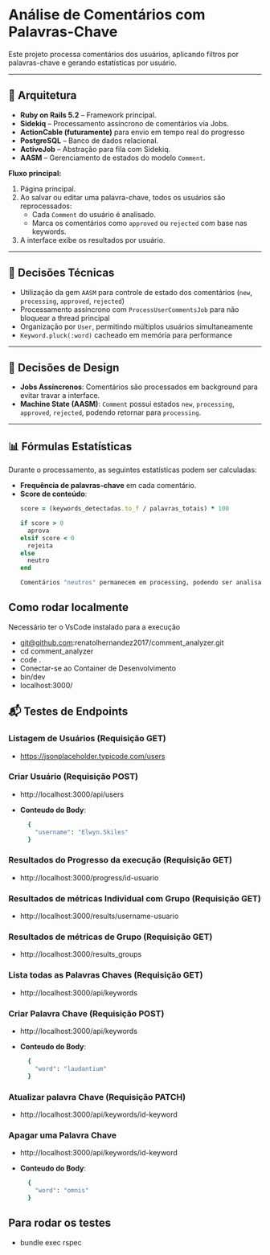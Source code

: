 # Análise de Comentários com Palavras-Chave

Este projeto processa comentários dos usuários, aplicando filtros por palavras-chave e gerando estatísticas por usuário.

---

## 🧱 Arquitetura

- **Ruby on Rails 5.2** – Framework principal.
- **Sidekiq** – Processamento assíncrono de comentários via Jobs.
- **ActionCable (futuramente)** para envio em tempo real do progresso
- **PostgreSQL** – Banco de dados relacional.
- **ActiveJob** – Abstração para fila com Sidekiq.
- **AASM** – Gerenciamento de estados do modelo `Comment`.

**Fluxo principal:**

1. Página principal.
2. Ao salvar ou editar uma palavra-chave, todos os usuários são reprocessados:
   - Cada `Comment` do usuário é analisado.
   - Marca os comentários como `approved` ou `rejected` com base nas keywords.
3. A interface exibe os resultados por usuário.

---

## 📌 Decisões Técnicas

- Utilização da gem `AASM` para controle de estado dos comentários (`new`, `processing`, `approved`, `rejected`)
- Processamento assíncrono com `ProcessUserCommentsJob` para não bloquear a thread principal
- Organização por `User`, permitindo múltiplos usuários simultaneamente
- `Keyword.pluck(:word)` cacheado em memória para performance

---

## 🧠 Decisões de Design

- **Jobs Assíncronos**: Comentários são processados em background para evitar travar a interface.
- **Machine State (AASM)**: `Comment` possui estados `new`, `processing`, `approved`, `rejected`, podendo retornar para `processing`.

---

## 📊 Fórmulas Estatísticas

Durante o processamento, as seguintes estatísticas podem ser calculadas:

- **Frequência de palavras-chave** em cada comentário.
- **Score de conteúdo**:
  ```ruby
  score = (keywords_detectadas.to_f / palavras_totais) * 100

  if score > 0
    aprova
  elsif score < 0
    rejeita
  else
    neutro
  end

  Comentários "neutros" permanecem em processing, podendo ser analisados manualmente ou posteriormente com mais dados

## Como rodar localmente

Necessário ter o VsCode instalado para a execução

- git@github.com:renatolhernandez2017/comment_analyzer.git
- cd comment_analyzer
- code .
- Conectar-se ao Container de Desenvolvimento
- bin/dev
- localhost:3000/

## 📬 Testes de Endpoints

### Listagem de Usuários (Requisição GET)
- https://jsonplaceholder.typicode.com/users

### Criar Usuário (Requisição POST)
- http://localhost:3000/api/users

- **Conteudo do Body**:
  ```ruby
    {
      "username": "Elwyn.Skiles"
    }

### Resultados do Progresso da execução (Requisição GET)
- http://localhost:3000/progress/id-usuario

### Resultados de métricas Individual com Grupo (Requisição GET)
- http://localhost:3000/results/username-usuario

### Resultados de métricas de Grupo (Requisição GET)
- http://localhost:3000/results_groups

### Lista todas as Palavras Chaves (Requisição GET)
- http://localhost:3000/api/keywords

### Criar Palavra Chave (Requisição POST)
- http://localhost:3000/api/keywords

- **Conteudo do Body**:
  ```ruby
    {
      "word": "laudantium"
    }

### Atualizar palavra Chave (Requisição PATCH)
- http://localhost:3000/api/keywords/id-keyword

### Apagar uma Palavra Chave
- http://localhost:3000/api/keywords/id-keyword

- **Conteudo do Body**:
  ```ruby
    {
      "word": "omnis"
    }

## Para rodar os testes
- bundle exec rspec
